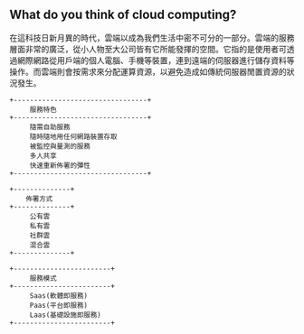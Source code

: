 What do you think of cloud computing?
-------------------------------------

在這科技日新月異的時代，雲端以成為我們生活中密不可分的一部分。雲端的服務層面非常的廣泛，從小人物至大公司皆有它所能發揮的空間。它指的是使用者可透過網際網路從用戶端的個人電腦、手機等裝置，連到遠端的伺服器進行儲存資料等操作。而雲端則會按需求來分配運算資源，以避免造成如傳統伺服器閒置資源的狀況發生。

```text
+---------------------------------+
     服務特色                    
+---------------------------------+
     隨需自助服務                  
     隨時隨地用任何網路裝置存取
     被監控與量測的服務            
     多人共享                     
     快速重新佈署的彈性
+---------------------------------+

+--------------+
    佈署方式   
+--------------+
     公有雲    
     私有雲    
     社群雲    
     混合雲    
+--------------+

+------------------------+
     服務模式    
+------------------------+
     Saas(軟體即服務)    
     Paas(平台即服務)    
     Laas(基礎設施即服務)
+------------------------+
```




















